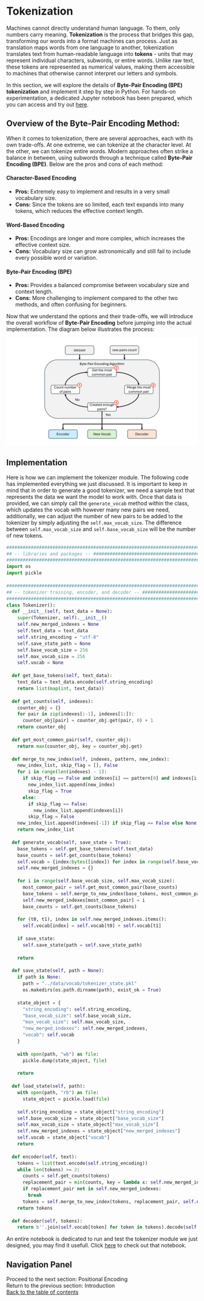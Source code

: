 # Tokenization
Machines cannot directly understand human language. To them, only numbers carry meaning. **Tokenization** is the process that bridges this gap, transforming our words into a format machines can process. Just as translation maps words from one language to another, tokenization translates text from human-readable language into **tokens** - units that may represent individual characters, subwords, or entire words. Unlike raw text, these tokens are represented as numerical values, making them accessible to machines that otherwise cannot interpret our letters and symbols.

In this section, we will explore the details of **Byte-Pair Encoding (BPE) tokenization** and implement it step by step in Python. For hands-on experimentation, a dedicated Jupyter notebook has been prepared, which you can access and try out [here](/development/tokenization_test.ipynb).

## Overview of the Byte-Pair Encoding Method:
When it comes to tokenization, there are several approaches, each with its own trade-offs. At one extreme, we can tokenize at the character level. At the other, we can tokenize entire words. Modern approaches often strike a balance in between, using subwords through a technique called **Byte-Pair Encoding (BPE)**. Below are the pros and cons of each method:

#### Character-Based Encoding
- **Pros:** Extremely easy to implement and results in a very small vocabulary size.  
- **Cons:** Since the tokens are so limited, each text expands into many tokens, which reduces the effective context length.

#### Word-Based Encoding
- **Pros:** Encodings are longer and more complex, which increases the effective context size.  
- **Cons:** Vocabulary size can grow astronomically and still fail to include every possible word or variation.

#### Byte-Pair Encoding (BPE)
- **Pros:** Provides a balanced compromise between vocabulary size and context length.  
- **Cons:** More challenging to implement compared to the other two methods, and often confusing for beginners.

Now that we understand the options and their trade-offs, we will introduce the overall workflow of **Byte-Pair Encoding** before jumping into the actual implementation. The diagram below illustrates the process:

<!-- <p align="center">
  <img src="../visuals/BPE_Workflow.png" alt="Workflow of BPE" width="720">
</p> -->

![Workflow of BPE](../visuals/BPE_Workflow.png)

## Implementation
Here is how we can implement the tokenizer module. The following code has implemented everything we just discussed. It is important to keep in mind that in order to generate a good tokenizer, we need a sample text that represents the data we want the model to work with. Once that data is provided, we can simply call the `generate_vocab` method within the class, which updates the vocab with however many new pairs we need, additionally, we can adjust the number of new pairs to be added to the tokenizer by simply adjusting the `self.max_vocab_size`. The difference between `self.max_vocab_size` and `self.base_vocab_size` will be the number of new tokens.
```python
########################################################################################################################
## -- libraries and packages -- ########################################################################################
########################################################################################################################
import os
import pickle

########################################################################################################################
## -- tokenizer training, encoder, and decoder -- ######################################################################
########################################################################################################################
class Tokenizer():
  def __init__(self, text_data = None):
    super(Tokenizer, self).__init__()
    self.new_merged_indexes = None
    self.text_data = text_data
    self.string_encoding = "utf-8"
    self.save_state_path = None
    self.base_vocab_size = 256
    self.max_vocab_size = 256
    self.vocab = None

  def get_base_tokens(self, text_data):
    text_data = text_data.encode(self.string_encoding)
    return list(map(int, text_data))

  def get_counts(self, indexes):
    counter_obj = {}
    for pair in zip(indexes[:-1], indexes[1:]):
      counter_obj[pair] = counter_obj.get(pair, 0) + 1
    return counter_obj
  
  def get_most_common_pair(self, counter_obj):
    return max(counter_obj, key = counter_obj.get)
  
  def merge_to_new_index(self, indexes, pattern, new_index):
    new_index_list, skip_flag = [], False
    for i in range(len(indexes) - 1):
      if skip_flag == False and indexes[i] == pattern[0] and indexes[i + 1] == pattern[1]:
        new_index_list.append(new_index)
        skip_flag = True
      else:
        if skip_flag == False:
          new_index_list.append(indexes[i])
        skip_flag = False
    new_index_list.append(indexes[-1]) if skip_flag == False else None
    return new_index_list
  
  def generate_vocab(self, save_state = True):
    base_tokens = self.get_base_tokens(self.text_data)
    base_counts = self.get_counts(base_tokens)
    self.vocab = {index:bytes([index]) for index in range(self.base_vocab_size)}
    self.new_merged_indexes = {}

    for i in range(self.base_vocab_size, self.max_vocab_size):
      most_common_pair = self.get_most_common_pair(base_counts)
      base_tokens = self.merge_to_new_index(base_tokens, most_common_pair, i)
      self.new_merged_indexes[most_common_pair] = i
      base_counts = self.get_counts(base_tokens)

    for (t0, t1), index in self.new_merged_indexes.items():
      self.vocab[index] = self.vocab[t0] + self.vocab[t1]

    if save_state:
      self.save_state(path = self.save_state_path)

    return
  
  def save_state(self, path = None):
    if path is None:
      path = "../data/vocab/tokenizer_state.pkl"
      os.makedirs(os.path.dirname(path), exist_ok = True)
      
    state_object = {
      "string_encoding": self.string_encoding,
      "base_vocab_size": self.base_vocab_size,
      "max_vocab_size": self.max_vocab_size,
      "new_merged_indexes": self.new_merged_indexes,
      "vocab": self.vocab
    }

    with open(path, "wb") as file:
      pickle.dump(state_object, file)

    return

  def load_state(self, path):
    with open(path, "rb") as file:
      state_object = pickle.load(file)

    self.string_encoding = state_object["string_encoding"]
    self.base_vocab_size = state_object["base_vocab_size"]
    self.max_vocab_size = state_object["max_vocab_size"]
    self.new_merged_indexes = state_object["new_merged_indexes"]
    self.vocab = state_object["vocab"]
    return

  def encoder(self, text):
    tokens = list(text.encode(self.string_encoding))
    while len(tokens) >= 2:
      counts = self.get_counts(tokens)
      replacement_pair = min(counts, key = lambda x: self.new_merged_indexes.get(x, float("inf")))
      if replacement_pair not in self.new_merged_indexes:
        break
      tokens = self.merge_to_new_index(tokens, replacement_pair, self.new_merged_indexes[replacement_pair])
    return tokens

  def decoder(self, tokens):
    return b''.join(self.vocab[token] for token in tokens).decode(self.string_encoding, errors = "replace")
```

An entire notebook is dedicated to run and test the tokenizer module we just designed, you may find it usefull. Click [here](/development/tokenization_test.ipynb) to check out that notebook.

## Navigation Panel
Proceed to the next section: Positional Encoding<br>
Return to the previous section: Introduction<br>
[Back to the table of contents](/)<br>